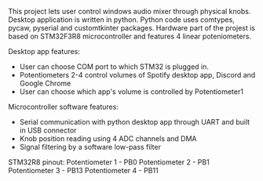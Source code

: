 This project lets user control windows audio mixer through physical knobs. Desktop application is written in python.
Python code uses comtypes, pycaw, pyserial and customtkinter packages.
Hardware part of the projest is based on STM32F3R8 microcontroller and features 4 linear poteniometers.

Desktop app features:
- User can choose COM port to which STM32 is plugged in.
- Potentiometers 2-4 control volumes of Spotify desktop app, Discord and Google Chrome
- User can choose which app's volume is controlled by Potentiometer1

Microcontroller software features:
- Serial communication with python desktop app through UART and built in USB connector
- Knob position reading using 4 ADC channels and DMA
- Signal filtering by a software low-pass filter

STM32R8 pinout:
Potentiometer 1 - PB0
Potentiometer 2 - PB1
Potentiometer 3 - PB13
Potentiometer 4 - PB11
